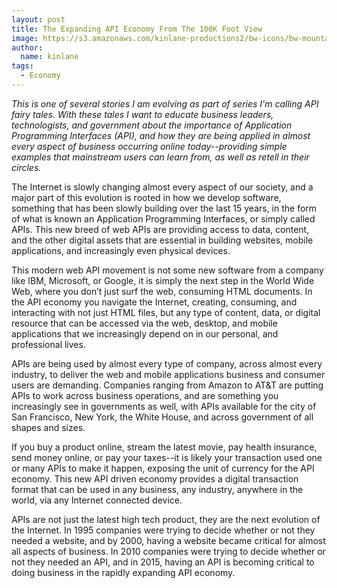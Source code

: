 ```yaml
---
layout: post
title: The Expanding API Economy From The 100K Foot View
image: https://s3.amazonaws.com/kinlane-productions2/bw-icons/bw-mountain-climber.png
author:
  name: kinlane
tags:
  - Economy
---
```

_This is one of several stories I am evolving as part of series I'm calling API fairy tales. With these tales I want to educate business leaders, technologists, and government about the importance of Application Programming Interfaces (API), and how they are being applied in almost every aspect of business occurring online today--providing simple examples that mainstream users can learn from, as well as retell in their circles._

The Internet is slowly changing almost every aspect of our society, and a major part of this evolution is rooted in how we develop software, something that has been slowly building over the last 15 years, in the form of what is known an Application Programming Interfaces, or simply called APIs. This new breed of web APIs are providing access to data, content, and the other digital assets that are essential in building websites, mobile applications, and increasingly even physical devices.

This modern web API movement is not some new software from a company like IBM, Microsoft, or Google, it is simply the next step in the World Wide Web, where you don’t just surf the web, consuming HTML documents. In the API economy you navigate the Internet, creating, consuming, and interacting with not just HTML files, but any type of content, data, or digital resource that can be accessed via the web, desktop, and mobile applications that we increasingly depend on in our personal, and professional lives.

APIs are being used by almost every type of company, across almost every industry, to deliver the web and mobile applications business and consumer users are demanding. Companies ranging from Amazon to AT&T are putting APIs to work across business operations, and are something you increasingly see in governments as well, with APIs available for the city of San Francisco, New York, the White House, and across government of all shapes and sizes.

If you buy a product online, stream the latest movie, pay health insurance, send money online, or pay your taxes--it is likely your transaction used one or many APIs to make it happen, exposing the unit of currency for the API economy. This new API driven economy provides a digital transaction format that can be used in any business, any industry, anywhere in the world, via any Internet connected device.

APIs are not just the latest high tech product, they are the next evolution of the Internet. In 1995 companies were trying to decide whether or not they needed a website, and by 2000, having a website became critical for almost all aspects of business. In 2010 companies were trying to decide whether or not they needed an API, and in 2015, having an API is becoming critical to doing business in the rapidly expanding API economy.